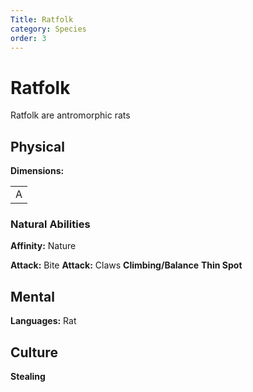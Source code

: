 ```yaml
---
Title: Ratfolk
category: Species
order: 3
---
```


# Ratfolk

<!-- short description -->
Ratfolk are antromorphic rats

<!-- always facing northwards -->
## Physical 
**Dimensions:**

<table>
  <tr>
    <td>A</td>
  </tr>
</table>

### Natural Abilities

**Affinity:** Nature

**Attack:** Bite
**Attack:** Claws
**Climbing/Balance**
**Thin Spot**

## Mental

**Languages:** Rat

## Culture

**Stealing**
